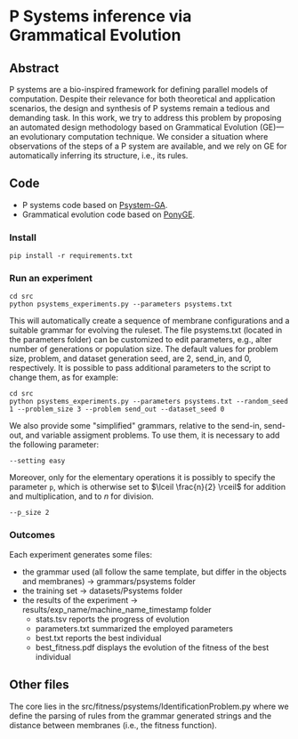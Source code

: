 # P Systems inference via Grammatical Evolution

## Abstract
P systems are a bio-inspired framework for defining parallel models of computation. Despite their relevance for both theoretical and application scenarios, the design and synthesis of P systems remain a tedious and demanding task. In this work, we try to address this problem by proposing an automated design methodology based on Grammatical Evolution (GE)—an evolutionary computation technique. We consider a situation where observations of the steps of a P system are available, and we rely on GE for automatically inferring its structure, i.e., its rules.

## Code
- P systems code based on [Psystem-GA](https://github.com/gpietrop/Psystem-GA).
- Grammatical evolution code based on [PonyGE](https://github.com/PonyGE/PonyGE2).

### Install
```
pip install -r requirements.txt
```

### Run an experiment
```
cd src
python psystems_experiments.py --parameters psystems.txt
```
This will automatically create a sequence of membrane configurations and a suitable grammar for evolving the ruleset.
The file psystems.txt (located in the parameters folder) can be customized to edit parameters, e.g., alter number of generations or population size.
The default values for problem size, problem, and dataset generation seed, are 2, send_in, and 0, respectively.
It is possible to pass additional parameters to the script to change them, as for example:

```
cd src
python psystems_experiments.py --parameters psystems.txt --random_seed 1 --problem_size 3 --problem send_out --dataset_seed 0
```

We also provide some "simplified" grammars, relative to the send-in, send-out, and variable assigment problems.
To use them, it is necessary to add the following parameter:
```
--setting easy
```

Moreover, only for the elementary operations it is possibly to specify the parameter `p`, which is otherwise set to 
$\lceil \frac{n}{2} \rceil$ for addition and multiplication, and to $n$ for division.
```
--p_size 2
```

### Outcomes
Each experiment generates some files:
- the grammar used (all follow the same template, but differ in the objects and membranes) $\to$ grammars/psystems folder
- the training set $\to$ datasets/Psystems folder
- the results of the experiment $\to$ results/exp_name/machine_name_timestamp folder
  - stats.tsv reports the progress of evolution
  - parameters.txt summarized the employed parameters
  - best.txt reports the best individual
  - best_fitness.pdf displays the evolution of the fitness of the best individual

## Other files
The core lies in the src/fitness/psystems/IdentificationProblem.py where we define the parsing of rules from the grammar generated strings and the distance between membranes (i.e., the fitness function).
